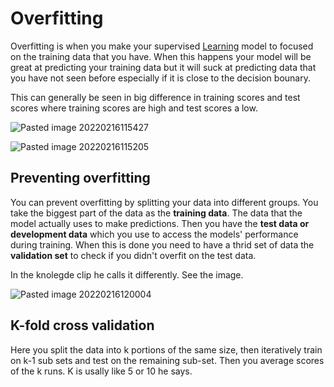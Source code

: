 # Overfitting

Overfitting is when you make your supervised [Learning](learning.md) model to focused on the training data that you have. When this happens your model will be great at predicting your training data but it will suck at predicting data that you have not seen before especially if it is close to the decision bounary. 

This can generally be seen in big difference in training scores and test scores where training scores are high and test scores a low. 

![Pasted image 20220216115427](Pasted%20image%2020220216115427.png)

![Pasted image 20220216115205](Pasted%20image%2020220216115205.png)

## Preventing overfitting
You can prevent overfitting by splitting your data into different groups. You take the biggest part of the data as the **training data**. The data that the model actually uses to make predictions. Then you have the **test data or development data** which you use to access the models' performance during training. When this is done you need to have a thrid set of data the **validation set** to check if you didn't overfit on the test data. 

In the knolegde clip he calls it differently. See the image. 

![Pasted image 20220216120004](Pasted%20image%2020220216120004.png)

## K-fold cross validation
Here you split the data into k portions of the same size, then iteratively train on k-1 sub sets and test on the remaining sub-set. Then you average scores of the k runs. K is usally like 5 or 10 he says. 




